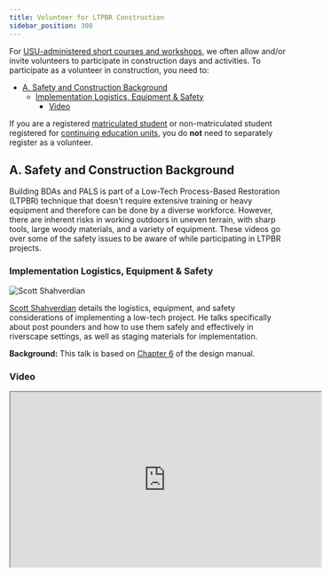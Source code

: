 ```yaml
---
title: Volunteer for LTPBR Construction
sidebar_position: 300
---
```


<!-- ![Volunteer](/img/pics/volunteer.png) -->

For [USU-administered short courses and workshops](/workshops/uni/), we often allow and/or invite volunteers to participate in construction days and activities. To participate as a volunteer in construction, you need to:

- [A. Safety and Construction Background](#a-safety-and-construction-background)
  - [Implementation Logistics, Equipment \& Safety](#implementation-logistics-equipment--safety)
    - [Video](#video)

If you are a registered [matriculated student](/workshops/uni) or non-matriculated student registered for [continuing education units](/workshops/uni#professional-continuing-education-units), you do **not** need to separately register as a volunteer.

## A. Safety and Construction Background

Building BDAs and PALS is part of a Low-Tech Process-Based Restoration (LTPBR) technique that doesn't require extensive training or heavy equipment and therefore can be done by a diverse workforce. However, there are inherent risks in working outdoors in uneven terrain, with sharp tools, large woody materials, and a variety of equipment. These videos go over some of the safety issues to be aware of while participating in LTPBR projects.

### Implementation Logistics, Equipment & Safety

![Scott Shahverdian](/img/people/shahverdian-round_1.png)

[Scott Shahverdian](/workshops/2020/SGI/#instruction-team) details the logistics, equipment, and safety considerations of implementing a low-tech project. He talks specifically about post pounders and how to use them safely and effectively in riverscape settings, as well as staging materials for implementation.  

**Background:** This talk is based on [Chapter 6](/manual/chap06) of the design manual.

### Video

<iframe
  width="560"
  height="315"
  src="https://www.youtube.com/embed/pPBPdQ0jl40"
  style={{ width: "100%", height: "400px" }}
  allowFullScreen
></iframe>

